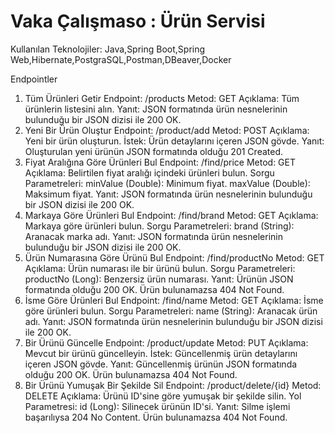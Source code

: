 # Vaka Çalışmaso : Ürün Servisi

Kullanılan Teknolojiler:
Java,Spring Boot,Spring Web,Hibernate,PostgraSQL,Postman,DBeaver,Docker


Endpointler
1. Tüm Ürünleri Getir
  Endpoint: /products
  Metod: GET
  Açıklama: Tüm ürünlerin listesini alın.
  Yanıt:
    JSON formatında ürün nesnelerinin bulunduğu bir JSON dizisi ile 200 OK.
2. Yeni Bir Ürün Oluştur
  Endpoint: /product/add
  Metod: POST
  Açıklama: Yeni bir ürün oluşturun.
  İstek:
  Ürün detaylarını içeren JSON gövde.
  Yanıt:
    Oluşturulan yeni ürünün JSON formatında olduğu 201 Created.
3. Fiyat Aralığına Göre Ürünleri Bul
  Endpoint: /find/price
  Metod: GET
  Açıklama: Belirtilen fiyat aralığı içindeki ürünleri bulun.
  Sorgu Parametreleri:
    minValue (Double): Minimum fiyat.
    maxValue (Double): Maksimum fiyat.
  Yanıt:
    JSON formatında ürün nesnelerinin bulunduğu bir JSON dizisi ile 200 OK.
4. Markaya Göre Ürünleri Bul
  Endpoint: /find/brand
  Metod: GET
  Açıklama: Markaya göre ürünleri bulun.
  Sorgu Parametreleri:
  brand (String): Aranacak marka adı.
  Yanıt:
    JSON formatında ürün nesnelerinin bulunduğu bir JSON dizisi ile 200 OK.
5. Ürün Numarasına Göre Ürünü Bul
  Endpoint: /find/productNo
  Metod: GET
  Açıklama: Ürün numarası ile bir ürünü bulun.
  Sorgu Parametreleri:
    productNo (Long): Benzersiz ürün numarası.
Yanıt:
Ürünün JSON formatında olduğu 200 OK.
Ürün bulunamazsa 404 Not Found.
6. İsme Göre Ürünleri Bul
  Endpoint: /find/name
  Metod: GET
  Açıklama: İsme göre ürünleri bulun.
  Sorgu Parametreleri:
    name (String): Aranacak ürün adı.
  Yanıt:
    JSON formatında ürün nesnelerinin bulunduğu bir JSON dizisi ile 200 OK.
7. Bir Ürünü Güncelle
  Endpoint: /product/update
  Metod: PUT
    Açıklama: Mevcut bir ürünü güncelleyin.
  İstek:
    Güncellenmiş ürün detaylarını içeren JSON gövde.
  Yanıt:
    Güncellenmiş ürünün JSON formatında olduğu 200 OK.
    Ürün bulunamazsa 404 Not Found.
8. Bir Ürünü Yumuşak Bir Şekilde Sil
  Endpoint: /product/delete/{id}
  Metod: DELETE
  Açıklama: Ürünü ID'sine göre yumuşak bir şekilde silin.
  Yol Parametresi:
    id (Long): Silinecek ürünün ID'si.
  Yanıt:
    Silme işlemi başarılıysa 204 No Content.
    Ürün bulunamazsa 404 Not Found.




